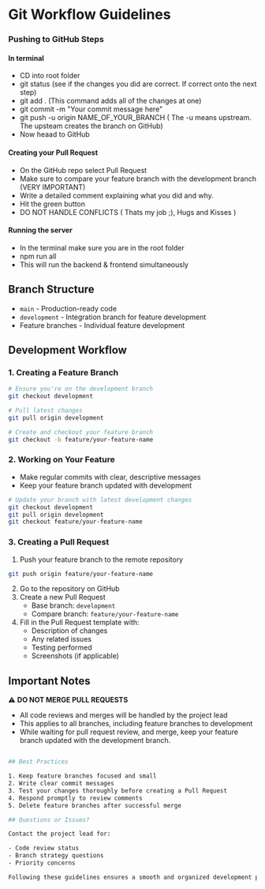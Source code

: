 # Git Workflow Guidelines

### Pushing to GitHub Steps

#### In terminal

- CD into root folder
- git status (see if the changes you did are correct. If correct onto the next step)
- git add . (This command adds all of the changes at one)
- git commit -m "Your commit message here"
- git push -u origin NAME_OF_YOUR_BRANCH ( The -u means upstream. The upsteam creates the branch on GitHub)
- Now heaad to GitHub

#### Creating your Pull Request

- On the GitHub repo select Pull Request
- Make sure to compare your feature branch with the development branch (VERY IMPORTANT)
- Write a detailed comment explaining what you did and why.
- Hit the green button
- DO NOT HANDLE CONFLICTS ( Thats my job ;), Hugs and Kisses )

#### Running the server

- In the terminal make sure you are in the root folder
- npm run all
- This will run the backend & frontend simultaneously

## Branch Structure

- `main` - Production-ready code
- `development` - Integration branch for feature development
- Feature branches - Individual feature development

## Development Workflow

### 1. Creating a Feature Branch

```bash
# Ensure you're on the development branch
git checkout development

# Pull latest changes
git pull origin development

# Create and checkout your feature branch
git checkout -b feature/your-feature-name
```

### 2. Working on Your Feature

- Make regular commits with clear, descriptive messages
- Keep your feature branch updated with development

```bash
# Update your branch with latest development changes
git checkout development
git pull origin development
git checkout feature/your-feature-name
```

### 3. Creating a Pull Request

1. Push your feature branch to the remote repository

```bash
git push origin feature/your-feature-name
```

2. Go to the repository on GitHub
3. Create a new Pull Request
   - Base branch: `development`
   - Compare branch: `feature/your-feature-name`
4. Fill in the Pull Request template with:
   - Description of changes
   - Any related issues
   - Testing performed
   - Screenshots (if applicable)

## Important Notes

⚠️ **DO NOT MERGE PULL REQUESTS**

- All code reviews and merges will be handled by the project lead
- This applies to all branches, including feature branches to development
- While waiting for pull request review, and merge, keep your feature branch updated with the development branch.

```bash

## Best Practices

1. Keep feature branches focused and small
2. Write clear commit messages
3. Test your changes thoroughly before creating a Pull Request
4. Respond promptly to review comments
5. Delete feature branches after successful merge

## Questions or Issues?

Contact the project lead for:

- Code review status
- Branch strategy questions
- Priority concerns

Following these guidelines ensures a smooth and organized development process while maintaining code quality and stability.
```
